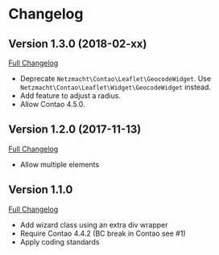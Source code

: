 
Changelog
=========

Version 1.3.0 (2018-02-xx)
--------------------------

[Full Changelog](https://github.com/netzmacht/contao-leaflet-geocode-widget/compare/1.2.1...1.3.0)

 - Deprecate `Netzmacht\Contao\Leaflet\GeocodeWidget`. Use `Netzmacht\Contao\Leaflet\Widget\GeocodeWidget` instead.
 - Add feature to adjust a radius.
 - Allow Contao 4.5.0.

Version 1.2.0 (2017-11-13)
--------------------------

[Full Changelog](https://github.com/netzmacht/contao-leaflet-geocode-widget/compare/1.1.0...1.2.0)

 - Allow multiple elements

Version 1.1.0
-------------

[Full Changelog](https://github.com/netzmacht/contao-leaflet-geocode-widget/compare/1.0.0...1.1.0)

 - Add wizard class using an extra div wrapper
 - Require Contao 4.4.2 (BC break in Contao see #1)
 - Apply coding standards
